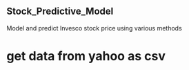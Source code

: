 ## Stock_Predictive_Model
Model and predict Invesco stock price using various methods

# get data from yahoo as csv